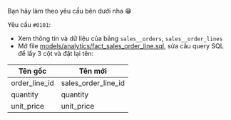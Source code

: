 Bạn hãy làm theo yêu cầu bên dưới nha 😁

Yêu cầu `#0101`:
- Xem thông tin và dữ liệu của bảng `sales__orders`, `sales__order_lines`
- Mở file [models/analytics/fact_sales_order_line.sql](../models/analytics/fact_sales_order_line.sql), sửa câu query SQL để lấy 3 cột và đặt lại tên:


| Tên gốc       | Tên mới             |
|---------------|---------------------|
| order_line_id | sales_order_line_id |
| quantity      | quantity            |
| unit_price    | unit_price          |
